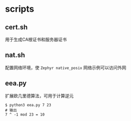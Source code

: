 # scripts

## cert.sh

用于生成CA根证书和服务器证书

## nat.sh

配置网络环境，使 `Zephyr native_posix` 网络示例可以访问外网

## eea.py

扩展欧几里德算法，可用于计算逆元
```
$ python3 eea.py 7 23
# 输出
7 ^ -1 mod 23 = 10
```